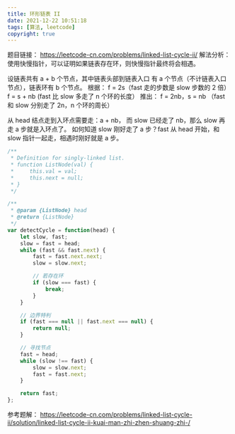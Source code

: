 ```yaml
---
title: 环形链表 II
date: 2021-12-22 10:51:18
tags: [算法, leetcode]
copyright: true
---
```

题目链接：
https://leetcode-cn.com/problems/linked-list-cycle-ii/
解法分析：使用快慢指针，可以证明如果链表存在环，则快慢指针最终将会相遇。

设链表共有 a + b 个节点，其中链表头部到链表入口 有 a 个节点（不计链表入口节点），链表环有 b 个节点。
根据：
f = 2s（fast 走的步数是 slow 步数的 2 倍）
f = s + nb (fast 比 slow 多走了 n 个环的长度）
推出：
f = 2nb，s = nb （fast 和 slow 分别走了 2n，n 个环的周长）

从 head 结点走到入环点需要走：a + nb， 而 slow 已经走了 nb，那么 slow 再走 a 步就是入环点了。
如何知道 slow 刚好走了 a 步？fast 从 head 开始，和 slow 指针一起走，相遇时刚好就是 a 步。

```js
/**
 * Definition for singly-linked list.
 * function ListNode(val) {
 *     this.val = val;
 *     this.next = null;
 * }
 */

/**
 * @param {ListNode} head
 * @return {ListNode}
 */
var detectCycle = function(head) {
    let slow, fast;
    slow = fast = head;
    while (fast && fast.next) {
        fast = fast.next.next;
        slow = slow.next;

        // 若存在环
        if (slow === fast) {
            break;
        }
    }

    // 边界特判
    if (fast === null || fast.next === null) {
        return null;
    }

    // 寻找节点
    fast = head;
    while (slow !== fast) {
        slow = slow.next;
        fast = fast.next;
    }

    return fast;
};
```

参考题解：
https://leetcode-cn.com/problems/linked-list-cycle-ii/solution/linked-list-cycle-ii-kuai-man-zhi-zhen-shuang-zhi-/